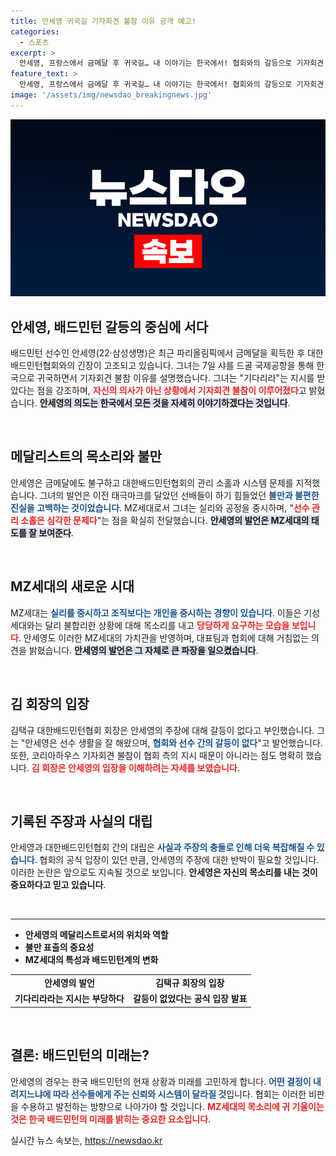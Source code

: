 ```yaml
---
title: 안세영 귀국길 기자회견 불참 이유 공개 예고!
categories:
  - 스포츠
excerpt: >
  안세영, 프랑스에서 금메달 후 귀국길… 내 이야기는 한국에서! 협회와의 갈등으로 기자회견 불참, MZ 세대의 당당한 목소리 화제. 불합리와 부조리에 참지 않는 그녀의 진정한 이야기, 곧 공개됩니다!
feature_text: >
  안세영, 프랑스에서 금메달 후 귀국길… 내 이야기는 한국에서! 협회와의 갈등으로 기자회견 불참, MZ 세대의 당당한 목소리 화제. 불합리와 부조리에 참지 않는 그녀의 진정한 이야기, 곧 공개됩니다!
image: '/assets/img/newsdao_breakingnews.jpg'
---
```


<p><img src="/assets/img/newsdao_breakingnews.jpg" alt="cryptoinkorea 속보" /></p>

<h2 data-ke-size="size26">안세영, 배드민턴 갈등의 중심에 서다</h2>

<p data-ke-size="size16">배드민턴 선수인 안세영(22·삼성생명)은 최근 파리올림픽에서 금메달을 획득한 후 대한배드민턴협회와의 긴장이 고조되고 있습니다. 그녀는 7일 샤를 드골 국제공항을 통해 한국으로 귀국하면서 기자회견 불참 이유를 설명했습니다. 그녀는 "기다리라"는 지시를 받았다는 점을 강조하며, <b><span style="color: #ee2323;">자신의 의사가 아닌 상황에서 기자회견 불참이 이루어졌다</span></b>고 밝혔습니다. <b><span style="background-color: #21538527;">안세영의 의도는 한국에서 모든 것을 자세히 이야기하겠다는 것입니다</span></b>.</p>

<p data-ke-size="size16">&nbsp;</p>

<h2 data-ke-size="size26">메달리스트의 목소리와 불만</h2>

<p data-ke-size="size16">안세영은 금메달에도 불구하고 대한배드민턴협회의 관리 소홀과 시스템 문제를 지적했습니다. 그녀의 발언은 이전 태극마크를 달았던 선배들이 하기 힘들었던 <b><span style="color: #1a5490;">불만과 불편한 진실을 고백하는 것이었습니다</span></b>. MZ세대로서 그녀는 실리와 공정을 중시하며, "<b><span style="color: #ee2323;">선수 관리 소홀은 심각한 문제다</span></b>"는 점을 확실히 전달했습니다. <b><span style="background-color: #21538527;">안세영의 발언은 MZ세대의 태도를 잘 보여준다</span></b>.</p>

<p data-ke-size="size16">&nbsp;</p>

<h2 data-ke-size="size26">MZ세대의 새로운 시대</h2>

<p data-ke-size="size16">MZ세대는 <b><span style="color: #1a5490;">실리를 중시하고 조직보다는 개인을 중시하는 경향이 있습니다</span></b>. 이들은 기성세대와는 달리 불합리한 상황에 대해 목소리를 내고 <b><span style="color: #ee2323;">당당하게 요구하는 모습을 보입니다</span></b>. 안세영도 이러한 MZ세대의 가치관을 반영하며, 대표팀과 협회에 대해 거침없는 의견을 밝혔습니다. <b><span style="background-color: #21538527;">안세영의 발언은 그 자체로 큰 파장을 일으켰습니다</span></b>.</p>

<p data-ke-size="size16">&nbsp;</p>

<h2 data-ke-size="size26">김 회장의 입장</h2>

<p data-ke-size="size16">김택규 대한배드민턴협회 회장은 안세영의 주장에 대해 갈등이 없다고 부인했습니다. 그는 "안세영은 선수 생활을 잘 해왔으며, <b><span style="color: #1a5490;">협회와 선수 간의 갈등이 없다</span></b>"고 발언했습니다. 또한, 코리아하우스 기자회견 불참이 협회 측의 지시 때문이 아니라는 점도 명확히 했습니다. <b><span style="color: #ee2323;">김 회장은 안세영의 입장을 이해하려는 자세를 보였습니다</span></b>.</p>

<p data-ke-size="size16">&nbsp;</p>

<h2 data-ke-size="size26">기록된 주장과 사실의 대립</h2>

<p data-ke-size="size16">안세영과 대한배드민턴협회 간의 대립은 <b><span style="color: #1a5490;">사실과 주장의 충돌로 인해 더욱 복잡해질 수 있습니다</span></b>. 협회의 공식 입장이 있던 만큼, 안세영의 주장에 대한 반박이 필요할 것입니다. 이러한 논란은 앞으로도 지속될 것으로 보입니다. <b><span style="ee2323;">안세영은 자신의 목소리를 내는 것이 중요하다고 믿고 있습니다</span></b>.</p>

<p data-ke-size="size16">&nbsp;</p>

<hr>

<ul>
  <li><b>안세영의 메달리스트로서의 위치와 역할</b></li>
  <li><b>불만 표출의 중요성</b></li>
  <li><b>MZ세대의 특성과 배드민턴계의 변화</b></li>
</ul>

<table style="width: 100%;">
  <tr>
    <td style="text-align: center; height: 17px;"><b>안세영의 발언</b></td>
    <td style="text-align: center; height: 17px;"><b>김택규 회장의 입장</b></td>
  </tr>
  <tr>
    <td style="text-align: center; height: 17px;"><b>기다리라라는 지시는 부당하다</b></td>
    <td style="text-align: center; height: 17px;"><b>갈등이 없었다는 공식 입장 발표</b></td>
  </tr>
</table>

<p data-ke-size="size16">&nbsp;</p>

<h2 data-ke-size="size26">결론: 배드민턴의 미래는?</h2>

<p data-ke-size="size16">안세영의 경우는 한국 배드민턴의 현재 상황과 미래를 고민하게 합니다. <b><span style="color: #1a5490;">어떤 결정이 내려지느냐에 따라 선수들에게 주는 신뢰와 시스템이 달라질 것</span></b>입니다. 협회는 이러한 비판을 수용하고 발전하는 방향으로 나아가야 할 것입니다. <b><span style="color: #ee2323;">MZ세대의 목소리에 귀 기울이는 것은 한국 배드민턴의 미래를 밝히는 중요한 요소입니다</span></b>.</p>
실시간 뉴스 속보는, <a href="https://newsdao.kr" rel="dofollow">https://newsdao.kr</a>


